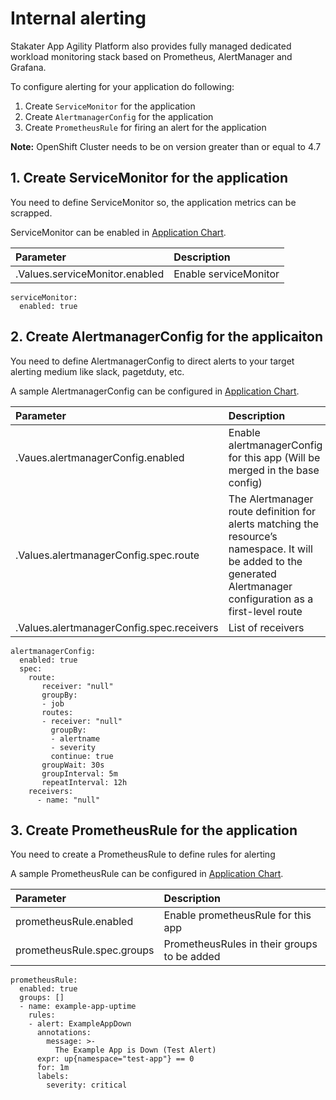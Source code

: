 # Internal alerting

Stakater App Agility Platform also provides fully managed dedicated workload monitoring stack based on Prometheus, AlertManager and Grafana.

To configure alerting for your application do following:

1. Create `ServiceMonitor` for the application
3. Create `AlertmanagerConfig` for the application
4. Create `PrometheusRule` for firing an alert for the application


**Note:** OpenShift Cluster needs to be on version greater than or equal to 4.7

## 1. Create ServiceMonitor for the application

You need to define ServiceMonitor so, the application metrics can be scrapped.

ServiceMonitor can be enabled in [Application Chart](https://github.com/stakater-charts/application).

| Parameter | Description |
|:---|:---|
| .Values.serviceMonitor.enabled | Enable serviceMonitor

```
serviceMonitor:
  enabled: true
```

## 2. Create AlertmanagerConfig for the applicaiton

You need to define AlertmanagerConfig to direct alerts to your target alerting medium like slack, pagetduty, etc. 

A sample AlertmanagerConfig can be configured in [Application Chart](https://github.com/stakater-charts/application).

| Parameter | Description |
|:---|:---|
| .Vaues.alertmanagerConfig.enabled | Enable alertmanagerConfig for this app (Will be merged in the base config) 
| .Values.alertmanagerConfig.spec.route | The Alertmanager route definition for alerts matching the resource’s namespace. It will be added to the generated Alertmanager configuration as a first-level route 
| .Values.alertmanagerConfig.spec.receivers | List of receivers  


```
alertmanagerConfig:
  enabled: true
  spec:
    route:
       receiver: "null"
       groupBy:
       - job
       routes:
       - receiver: "null"
         groupBy:
         - alertname
         - severity
         continue: true
       groupWait: 30s
       groupInterval: 5m
       repeatInterval: 12h
    receivers: 
      - name: "null"
```

## 3. Create PrometheusRule for the application

You need to create a PrometheusRule to define rules for alerting

A sample PrometheusRule can be configured in [Application Chart](https://github.com/stakater-charts/application).

| Parameter | Description |
|:---|:---|
| prometheusRule.enabled | Enable prometheusRule for this app 
| prometheusRule.spec.groups | PrometheusRules in their groups to be added 
~~~
prometheusRule:
  enabled: true
  groups: []    
  - name: example-app-uptime
    rules:
    - alert: ExampleAppDown
      annotations:
        message: >-
          The Example App is Down (Test Alert)
      expr: up{namespace="test-app"} == 0
      for: 1m
      labels:
        severity: critical 
~~~

